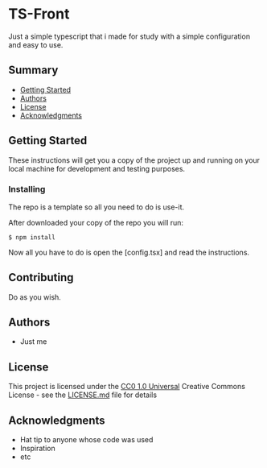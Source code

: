# TS-Front

Just a simple typescript that i made for study with a simple configuration and easy to use.

## Summary

  - [Getting Started](#getting-started)
  - [Authors](#authors)
  - [License](#license)
  - [Acknowledgments](#acknowledgments)

## Getting Started

These instructions will get you a copy of the project up and running on
your local machine for development and testing purposes.

### Installing

The repo is a template so all you need to do is use-it.

After downloaded your copy of the repo you will run:

    $ npm install
    
Now all you have to do is open the [config.tsx] and read the instructions.

## Contributing

Do as you wish.

## Authors

  - Just me

## License

This project is licensed under the [CC0 1.0 Universal](LICENSE.md)
Creative Commons License - see the [LICENSE.md](LICENSE.md) file for
details

## Acknowledgments

  - Hat tip to anyone whose code was used
  - Inspiration
  - etc
